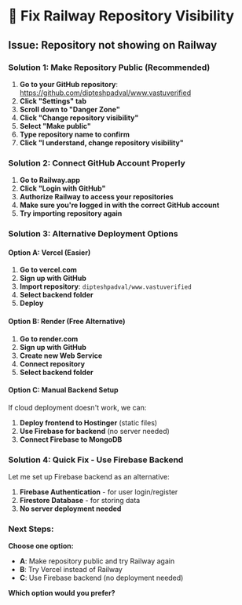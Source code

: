 # 🔧 Fix Railway Repository Visibility

## Issue: Repository not showing on Railway

### Solution 1: Make Repository Public (Recommended)

1. **Go to your GitHub repository**: https://github.com/dipteshpadval/www.vastuverified
2. **Click "Settings" tab**
3. **Scroll down to "Danger Zone"**
4. **Click "Change repository visibility"**
5. **Select "Make public"**
6. **Type repository name to confirm**
7. **Click "I understand, change repository visibility"**

### Solution 2: Connect GitHub Account Properly

1. **Go to Railway.app**
2. **Click "Login with GitHub"**
3. **Authorize Railway to access your repositories**
4. **Make sure you're logged in with the correct GitHub account**
5. **Try importing repository again**

### Solution 3: Alternative Deployment Options

#### Option A: Vercel (Easier)
1. **Go to vercel.com**
2. **Sign up with GitHub**
3. **Import repository**: `dipteshpadval/www.vastuverified`
4. **Select backend folder**
5. **Deploy**

#### Option B: Render (Free Alternative)
1. **Go to render.com**
2. **Sign up with GitHub**
3. **Create new Web Service**
4. **Connect repository**
5. **Select backend folder**

#### Option C: Manual Backend Setup
If cloud deployment doesn't work, we can:
1. **Deploy frontend to Hostinger** (static files)
2. **Use Firebase for backend** (no server needed)
3. **Connect Firebase to MongoDB**

### Solution 4: Quick Fix - Use Firebase Backend

Let me set up Firebase backend as an alternative:

1. **Firebase Authentication** - for user login/register
2. **Firestore Database** - for storing data
3. **No server deployment needed**

### Next Steps:

**Choose one option:**
- **A**: Make repository public and try Railway again
- **B**: Try Vercel instead of Railway
- **C**: Use Firebase backend (no deployment needed)

**Which option would you prefer?**
